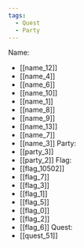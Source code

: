 ```yaml
---
tags:
  - Quest
  - Party
---
```

Name:
- [[name_12]]
- [[name_4]]
- [[name_6]]
- [[name_10]]
- [[name_1]]
- [[name_8]]
- [[name_9]]
- [[name_13]]
- [[name_7]]
- [[name_3]]
Party:
- [[party_3]]
- [[party_2]]
Flag:
- [[flag_10502]]
- [[flag_7]]
- [[flag_3]]
- [[flag_1]]
- [[flag_5]]
- [[flag_0]]
- [[flag_2]]
- [[flag_6]]
Quest:
- [[quest_51]]
